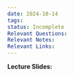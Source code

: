 ```yaml
---
date: 2024-10-14
tags: 
status: Incomplete
Relevant Questions: 
Relevant Notes: 
Relevant Links:
---
```

**Lecture Slides:**
